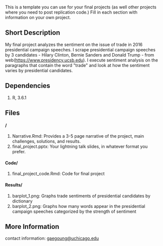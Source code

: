 This is a template you can use for your final projects (as well other projects where you need to post replication code.) Fill in each section with information on your own project.

## Short Description

My final project analyzes the sentiment on the issue of trade in 2016 presidential campaign speeches. I scrape presidential campaign speeches by 3 candidates - Hilary Clinton, Bernie Sanders and Donald Trump - from web(https://www.presidency.ucsb.edu). I execute sentiment analysis on the paragraphs that contain the word "trade" and look at how the sentiment varies by presidential candidates.

## Dependencies

1. R, 3.6.1

## Files

#### /

1. Narrative.Rmd: Provides a 3-5 page narrative of the project, main challenges, solutions, and results.
2. final_project.pptx: Your lightning talk slides, in whatever format you prefer.

#### Code/
1. final_project_code.Rmd: Code for final project

#### Results/

1. barplot_1.png: Graphs trade sentiments of presidential candidates by dictionary
2. barplot_2.png: Graphs how many words appear in the presidential campaign speeches categorized by the strength of sentiment

## More Information

contact information: gaegoung@uchicago.edu

